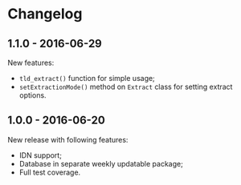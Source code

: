 # Changelog

## 1.1.0 - 2016-06-29

New features:
* `tld_extract()` function for simple usage;
* `setExtractionMode()` method on `Extract` class for setting extract options.

## 1.0.0 - 2016-06-20

New release with following features:
* IDN support;
* Database in separate weekly updatable package;
* Full test coverage.